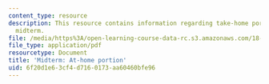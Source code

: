 ```yaml
---
content_type: resource
description: This resource contains information regarding take-home portion of the
  midterm.
file: /media/https%3A/open-learning-course-data-rc.s3.amazonaws.com/18-353j-nonlinear-dynamics-i-chaos-fall-2012/6f20d1e63cf4d7160173aa60460bfe96_MIT18_353JF12_MidterAtHome.pdf
file_type: application/pdf
resourcetype: Document
title: 'Midterm: At-home portion'
uid: 6f20d1e6-3cf4-d716-0173-aa60460bfe96
---
```

